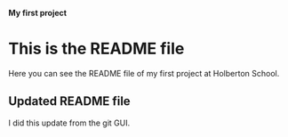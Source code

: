 **My first project**
# This is the README file
  Here you can see the README file of my first project at Holberton School. 
## Updated README file
  I did this update from the git GUI.
